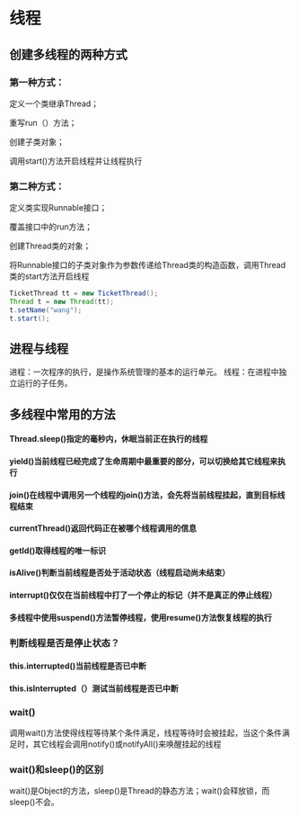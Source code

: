# 线程
## 创建多线程的两种方式
### 第一种方式：
定义一个类继承Thread；

重写run（）方法；

创建子类对象；

调用start()方法开启线程并让线程执行
### 第二种方式：
定义类实现Runnable接口；

覆盖接口中的run方法；

创建Thread类的对象；

将Runnable接口的子类对象作为参数传递给Thread类的构造函数，调用Thread类的start方法开启线程
```java
TicketThread tt = new TicketThread();
Thread t = new Thread(tt);
t.setName("wang");
t.start();
```
## 进程与线程
进程：一次程序的执行，是操作系统管理的基本的运行单元。
线程：在进程中独立运行的子任务。

## 多线程中常用的方法
#### Thread.sleep()指定的毫秒内，休眠当前正在执行的线程
#### yield()当前线程已经完成了生命周期中最重要的部分，可以切换给其它线程来执行
#### join()在线程中调用另一个线程的join()方法，会先将当前线程挂起，直到目标线程结束

#### currentThread()返回代码正在被哪个线程调用的信息
#### getId()取得线程的唯一标识

#### isAlive()判断当前线程是否处于活动状态（线程启动尚未结束）
#### interrupt()仅仅在当前线程中打了一个停止的标记（并不是真正的停止线程）

#### 多线程中使用suspend()方法暂停线程，使用resume()方法恢复线程的执行

### 判断线程是否是停止状态？
#### this.interrupted()当前线程是否已中断
#### this.isInterrupted（）测试当前线程是否已中断

### wait()
调用wait()方法使得线程等待某个条件满足，线程等待时会被挂起，当这个条件满足时，其它线程会调用notify()或notifyAll()来唤醒挂起的线程
### wait()和sleep()的区别
wait()是Object的方法，sleep()是Thread的静态方法；wait()会释放锁，而sleep()不会。




